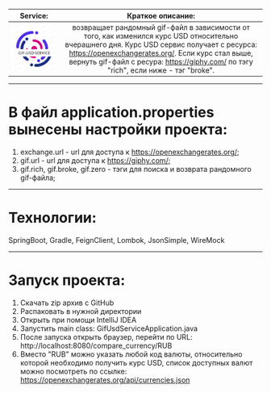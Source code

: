 Service:                   |  Краткое описание:
:-------------------------:|:-------------------------:
![Image alt](https://github.com/VCKazakova/image/raw/main/image.png)  | возвращает рандомный gif-файл в зависимости от того, как изменился курс USD относительно                                                                           вчерашнего дня. Курс USD сервис получает с ресурса: https://openexchangerates.org/. Если курс стал выше, вернуть gif-файл с ресура: https://giphy.com/ по тэгу "rich", если                                                                           ниже - тэг "broke".

***

# В файл application.properties вынесены настройки проекта:
1. exchange.url - url для доступа к https://openexchangerates.org/;
2. gif.url - url для доступа к https://giphy.com/;
3. gif.rich, gif.broke, gif.zero - тэги для поиска и возврата рандомного gif-файла;

***

# Технологии:
SpringBoot, Gradle, FeignClient, Lombok, JsonSimple, WireMock

***

# Запуск проекта:
1. Скачать zip архив с GitHub
2. Распаковать в нужной директории
3. Открыть при помощи IntelliJ IDEA
4. Запустить main class: GifUsdServiceApplication.java
5. После запуска открыть браузер, перейти по URL: http://localhost:8080/compare_currency/RUB
6. Вместо "RUB" можно указать любой код валюты, относительно которой необходимо получить курс USD,
список доступных валют можно посмотреть по ссылке: https://openexchangerates.org/api/currencies.json
